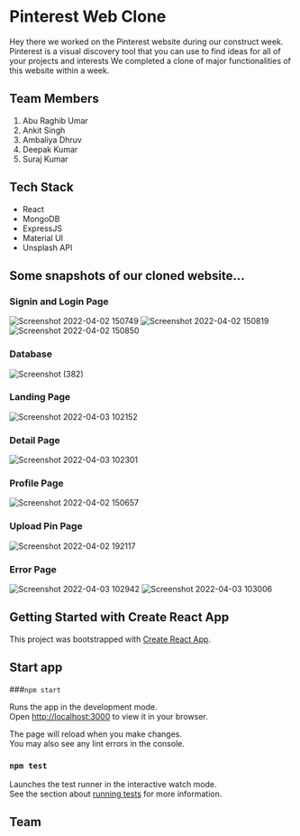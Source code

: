 # Pinterest Web Clone

Hey there we worked on the Pinterest website during our construct week. Pinterest is a visual discovery tool that you can use to find ideas for all of your projects and interests
We completed a clone of major functionalities of this website within a week. 

## Team Members
1. Abu Raghib Umar
2. Ankit Singh
3. Ambaliya Dhruv
4. Deepak Kumar
5. Suraj Kumar

## Tech Stack
- React
- MongoDB
- ExpressJS
- Material UI
- Unsplash API

## Some snapshots of our cloned website…
### Signin and Login Page
![Screenshot 2022-04-02 150749](https://user-images.githubusercontent.com/96105500/161412131-b2ec5f74-7c31-4150-a129-6d5c3950da9b.png)
![Screenshot 2022-04-02 150819](https://user-images.githubusercontent.com/96105500/161412134-25222663-3781-4d16-b5c1-4c89aef1ca3c.png)
![Screenshot 2022-04-02 150850](https://user-images.githubusercontent.com/96105500/161412139-1cc542cd-f57e-43ea-b6f6-cb799e75c245.png)

### Database
![Screenshot (382)](https://user-images.githubusercontent.com/96105500/158130260-241d3695-39c2-4ce0-80e8-949d73d8899c.png)

### Landing Page 
![Screenshot 2022-04-03 102152](https://user-images.githubusercontent.com/96105500/161412090-2032f976-50bf-442b-9062-4d93df4e0a93.png)
### Detail Page
![Screenshot 2022-04-03 102301](https://user-images.githubusercontent.com/96105500/161412110-60c84645-9965-415d-aa41-0a095067e642.png)

### Profile Page
![Screenshot 2022-04-02 150657](https://user-images.githubusercontent.com/96105500/161412153-ad418e7d-e25f-44a2-b188-0ddfb9f236c5.png)

### Upload Pin Page
![Screenshot 2022-04-02 192117](https://user-images.githubusercontent.com/96105500/161412174-c77a554d-c374-4f27-9680-e4819be371af.png)

### Error Page
![Screenshot 2022-04-03 102942](https://user-images.githubusercontent.com/96105500/161412287-cee8c30c-7c57-4da0-b671-072f7b5819a6.png)
![Screenshot 2022-04-03 103006](https://user-images.githubusercontent.com/96105500/161412292-7d0c3a66-1ee6-4472-9ad5-8d474910e9e8.png)

## Getting Started with Create React App

This project was bootstrapped with [Create React App](https://github.com/facebook/create-react-app).



## Start app
###`npm start`

Runs the app in the development mode.\
Open [http://localhost:3000](http://localhost:3000) to view it in your browser.

The page will reload when you make changes.\
You may also see any lint errors in the console.

### `npm test`

Launches the test runner in the interactive watch mode.\
See the section about [running tests](https://facebook.github.io/create-react-app/docs/running-tests) for more information.

## Team 
